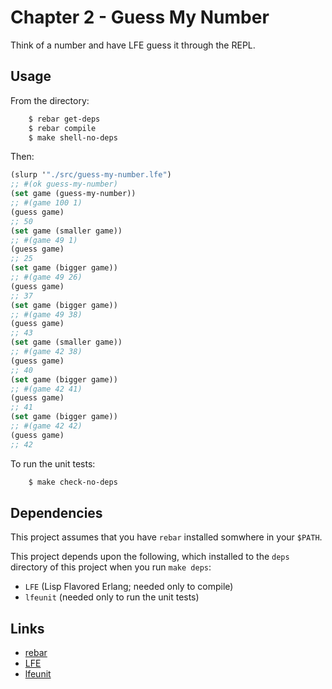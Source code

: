 # Chapter 2 - Guess My Number

Think of a number and have LFE guess it through the REPL.

## Usage

From the directory:

```bash
    $ rebar get-deps
    $ rebar compile
    $ make shell-no-deps
```

Then:

```lisp
(slurp '"./src/guess-my-number.lfe")
;; #(ok guess-my-number)
(set game (guess-my-number))
;; #(game 100 1)
(guess game)
;; 50
(set game (smaller game))
;; #(game 49 1)
(guess game)
;; 25
(set game (bigger game))
;; #(game 49 26)
(guess game)
;; 37
(set game (bigger game))
;; #(game 49 38)
(guess game)
;; 43
(set game (smaller game))
;; #(game 42 38)
(guess game)
;; 40
(set game (bigger game))
;; #(game 42 41)
(guess game)
;; 41
(set game (bigger game))
;; #(game 42 42)
(guess game)
;; 42
```

To run the unit tests:

```bash
    $ make check-no-deps
```

## Dependencies

This project assumes that you have `rebar` installed somwhere in your `$PATH`.

This project depends upon the following, which installed to the `deps`
directory of this project when you run `make deps`:

* `LFE` (Lisp Flavored Erlang; needed only to compile)
* `lfeunit` (needed only to run the unit tests)

## Links

* [rebar](https://github.com/rebar/rebar)
* [LFE](https://github.com/rvirding/lfe)
* [lfeunit](https://github.com/lfe/lfeunit)
